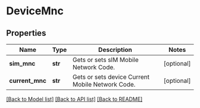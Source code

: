 # DeviceMnc

## Properties
Name | Type | Description | Notes
------------ | ------------- | ------------- | -------------
**sim_mnc** | **str** | Gets or sets sIM Mobile Network Code. | [optional] 
**current_mnc** | **str** | Gets or sets device Current Mobile Network Code. | [optional] 

[[Back to Model list]](../README.md#documentation-for-models) [[Back to API list]](../README.md#documentation-for-api-endpoints) [[Back to README]](../README.md)


